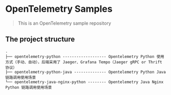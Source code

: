 # OpenTelemetry Samples

> This is an OpenTelemetry sample repository

## The project structure

```shell
.
├── opentelemetry-python ------------------- Opentelemetry Python 使用方式（手动、自动），后端采用了 Jaeger、Grafana Tempo（Jaeger gRPC or Thrift 协议）
├── opentelemetry-python-java -------------- Opentelemetry Python Java 链路调用使用场景
└── opentelemetry-java-nginx-python -------- Opentelemetry Java Nginx Python 链路调用使用场景
```